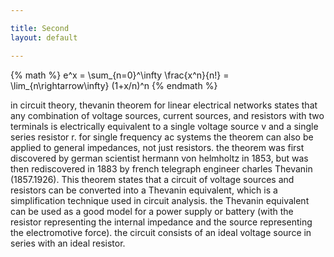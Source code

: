 ```yaml
---

title: Second
layout: default

---
```


{% math %} e^x = \sum\_{n=0}^\infty \frac{x^n}{n!} = \lim\_{n\rightarrow\infty} (1+x/n)^n {% endmath %}

in circuit theory, thevanin theorem for linear electrical networks states that any combination of voltage sources, current sources, and resistors with two terminals is electrically equivalent to a single voltage source v and a single series resistor r. for single frequency ac systems the theorem can also be applied to general impedances, not just resistors. the theorem was first discovered by german scientist hermann von helmholtz in 1853, but was then rediscovered in 1883 by french telegraph engineer charles Thevanin (1857.1926). This theorem states that a circuit of voltage sources and resistors can be converted into a Thevanin equivalent, which is a simplification technique used in circuit analysis. the Thevanin equivalent can be used as a good model for a power supply or battery (with the resistor representing the internal impedance and the source representing the electromotive force). the circuit consists of an ideal voltage source in series with an ideal resistor.
